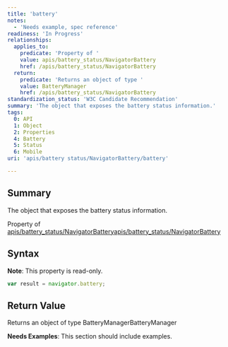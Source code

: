 ```yaml
---
title: 'battery'
notes:
  - 'Needs example, spec reference'
readiness: 'In Progress'
relationships:
  applies_to:
    predicate: 'Property of '
    value: apis/battery_status/NavigatorBattery
    href: /apis/battery_status/NavigatorBattery
  return:
    predicate: 'Returns an object of type '
    value: BatteryManager
    href: /apis/battery_status/NavigatorBattery
standardization_status: 'W3C Candidate Recommendation'
summary: 'The object that exposes the battery status information.'
tags:
  0: API
  1: Object
  2: Properties
  4: Battery
  5: Status
  6: Mobile
uri: 'apis/battery status/NavigatorBattery/battery'

---
```

## Summary

The object that exposes the battery status information.

Property of [apis/battery\_status/NavigatorBattery](/apis/battery_status/NavigatorBattery)[apis/battery\_status/NavigatorBattery](/apis/battery_status/NavigatorBattery)

## Syntax

**Note**: This property is read-only.

``` js
var result = navigator.battery;
```

## Return Value

Returns an object of type BatteryManagerBatteryManager

**Needs Examples**: This section should include examples.


